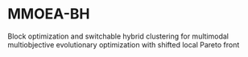 # MMOEA-BH
Block optimization and switchable hybrid clustering for multimodal multiobjective evolutionary optimization with shifted local Pareto front
